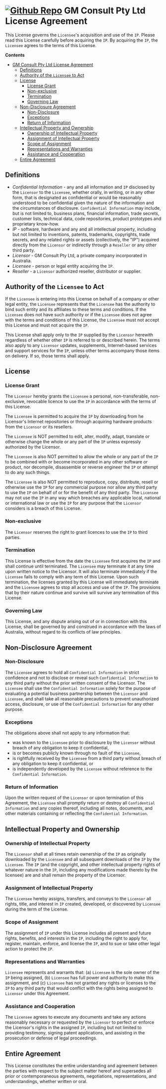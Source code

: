 # [![Github Repo](https://github.com/gmconsult-io/.github/blob/main/.img/Header_Logo.png)](https://github.com/SixSenseMarine)  GM Consult Pty Ltd License Agreement

This License governs the `Licensee`'s acquisition and use of the `IP`. Please read this License carefully before acquiring the `IP`. By acquiring the `IP`, the `Licensee` agrees to the terms of this License.

**Contents**
- [  GM Consult Pty Ltd License Agreement](#--gm-consult-pty-ltd-license-agreement)
  - [Definitions](#definitions)
  - [Authority of the `Licensee` to Act](#authority-of-the-licensee-to-act)
  - [License](#license)
    - [License Grant](#license-grant)
    - [Non-exclusive](#non-exclusive)
    - [Termination](#termination)
    - [Governing Law](#governing-law)
  - [Non-Disclosure Agreement](#non-disclosure-agreement)
    - [Non-Disclosure](#non-disclosure)
    - [Exceptions](#exceptions)
    - [Return of Information](#return-of-information)
  - [Intellectual Property and Ownership](#intellectual-property-and-ownership)
    - [Ownership of Intellectual Property](#ownership-of-intellectual-property)
    - [Assignment of Intellectual Property](#assignment-of-intellectual-property)
    - [Scope of Assignment](#scope-of-assignment)
    - [Representations and Warranties](#representations-and-warranties)
    - [Assistance and Cooperation](#assistance-and-cooperation)
  - [Entire Agreement](#entire-agreement)

## Definitions

* *Confidential Information* - any and all information and `IP` disclosed by the `Licensor` to the `Licensee`, whether orally, in writing, or in any other form, that is designated as confidential or would be reasonably understood to be confidential given the nature of the information and the circumstances of disclosure. `Confidential Information` may include, but is not limited to, business plans, financial information, trade secrets, customer lists, technical data, code repositories, product prototypes and proprietary know-how.
* *IP* - software, hardware and any and all intellectual property, including but not limited to inventions, patents, trademarks, copyrights, trade secrets, and any 
related rights or assets (collectively, the "IP") acquired directly from the `Licensor` or indirectly through a `Reseller` or any other third party.
* *Licensor* - GM Consult Pty Ltd, a private company incorporated in Australia.
* *Licensee* - person or legal entity acquiring the `IP`.
* *Reseller* - a `Licensor` authorized reseller, distributor or supplier.

## Authority of the `Licensee` to Act

If the `Licensee` is entering into this License on behalf of a company or other legal entity, the `Licensee` represents that the `Licensee` has the authority to bind such entity and its affiliates to these terms and conditions. If the `Licensee` does not have such authority or if the `Licensee` does not agree with the terms and conditions of this License,  the `Licensee` must not accept this License and must not acquire the `IP`.

This License shall apply only to the `IP` supplied by the `Licensor` herewith regardless of whether other `IP` is referred to or described herein. The terms also apply to any `Licensor` updates, supplements, Internet-based services and support services for the `IP`, unless other terms accompany those items on delivery. If so, those terms shall apply.

## License

### License Grant

The `Licensor` hereby grants the `Licensee` a personal, non-transferable, non-exclusive, revocable licence to use the `IP` in accordance with the terms of this License. 

The `Licensee` is permitted to acquire the `IP` by downloading from he Licensor's Internet repositories or through acquiring hardware products from the `Licensor` or its resellers.

The `Licensee` is NOT permitted to edit, alter, modify, adapt, translate or otherwise change the whole or any part of the `IP` unless expressly authorized by the Licensor. 

The `Licensee` is also NOT permitted to allow the whole or any part of the `IP` to be combined with or become incorporated in any other software or product, nor decompile, disassemble or reverse engineer the `IP` or attempt to do any such things. 

The `Licensee` is also NOT permitted to reproduce, copy, distribute, resell or otherwise use the `IP` for any commercial purpose nor allow any third party to use the `IP` on behalf of or for the benefit of any third party. The `Licensee` may not use the `IP` in any way which breaches any applicable local, national or international law or use the `IP` for any purpose that the `Licensor` considers is a breach of this License.

### Non-exclusive

The `Licensor` reserves the right to grant licences to use the `IP` to third parties.

### Termination

This License is effective from the date the `Licensee` first acquires the `IP` and shall continue until terminated. The `Licensee` may terminate it at any time upon written notice to the Licensor. It will also terminate immediately if the `Licensee` fails to comply with any term of this License. Upon such termination, the licenses granted by this License will immediately terminate and the `Licensee` agrees to stop all access and use of the `IP`. The provisions that by their nature continue and survive will survive any termination of this License.

### Governing Law

This License, and any dispute arising out of or in connection with this License, shall be governed by and construed in accordance with the laws of Australia, without regard to its conflicts of law principles.

## Non-Disclosure Agreement

### Non-Disclosure

The `Licensee` agrees to hold all `Confidential Information` in strict confidence and not to disclose or reveal such `Confidential Information` to any third party without the prior written consent of the Licensor. The `Licensee` shall use the `Confidential Information` solely for the purpose of evaluating a potential business partnership between the `Licensor` and `Licensee`, and shall take all reasonable precautions to prevent unauthorized access, disclosure, or use of the `Confidential Information` for any other purpose.

### Exceptions

The obligations above shall not apply to any information that:
* was known to the `Licensee` prior to disclosure by the `Licensor` without breach of any obligation to keep it confidential, 
* is or becomes publicly known through no fault of the `Licensee`, 
* is rightfully received by the `Licensee` from a third party without breach of any obligation to keep it confidential, or 
* is independently developed by the `Licensee` without reference to the `Confidential Information`.

### Return of Information

Upon the written request of the `Licensor` or upon termination of this Agreement, the `Licensee` shall promptly return or destroy all `Confidential Information` and any copies thereof, including all notes, documents, and other materials containing or reflecting the `Confidential Information`.

## Intellectual Property and Ownership

### Ownership of Intellectual Property

The `Licensor` shall at all times retain ownership of the `IP` as originally downloaded by the `Licensee` and all subsequent downloads of the `IP` by the `Licensee`. The `IP` (and the copyright, and other intellectual property rights of whatever nature in the `IP`, including any modifications made thereto by the licensee) are and shall remain the property of the Licensor. 

### Assignment of Intellectual Property

The `Licensee` hereby assigns, transfers, and conveys to the `Licensor` all rights, title, and interest in `IP` created, developed, or discovered by `Licensee` during the term of the License. 

### Scope of Assignment

The assignment of `IP` under this License includes all present and future rights, benefits, and interests in the `IP`, including the right to apply for, register, maintain, enforce, and license the `IP`, and to sue or take other legal action to protect the `IP`.

### Representations and Warranties

`Licensee` represents and warrants that: (a) `Licensee` is the sole owner of the `IP` being assigned, (b) `Licensee` has full power and authority to make this assignment, and (c) `Licensee` has not granted any rights or licenses to the `IP` to any third party that would conflict with the rights being assigned to `Licensor` under this Agreement.

### Assistance and Cooperation

The `Licensee` agrees to execute any documents and take any actions reasonably necessary or requested by the `Licensor` to perfect or enforce the Licensor's rights in the assigned `IP`, including but not limited to providing testimony, signing patent applications, and assisting in the prosecution or defense of legal proceedings.

## Entire Agreement

This License constitutes the entire understanding and agreement between the parties with respect to the subject matter hereof and supersedes all prior or contemporaneous agreements, negotiations, representations, and understandings, whether written or oral.
